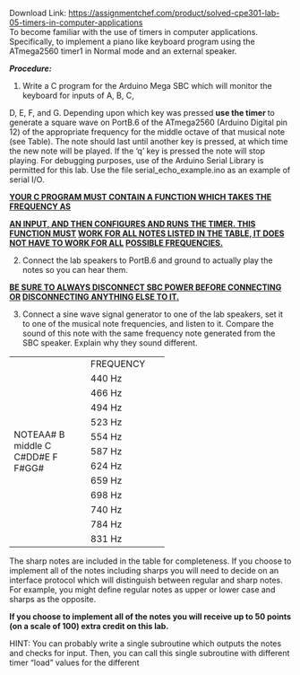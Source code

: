 Download Link: https://assignmentchef.com/product/solved-cpe301-lab-05-timers-in-computer-applications
<br>
To become familiar with the use of timers in computer applications. Specifically, to implement a piano like keyboard program using the ATmega2560 timer1 in Normal mode and an external speaker.

<strong><em>Procedure:</em></strong>

<ol>

 <li>Write a C program for the Arduino Mega SBC which will monitor the keyboard for inputs of A, B, C,</li>

</ol>

D, E, F, and G. Depending upon which key was pressed <strong>use the timer </strong>to generate a square wave on PortB.6 of the ATmega2560 (Arduino Digital pin 12) of the appropriate frequency for the middle octave of that musical note (see Table). The note should last until another key is pressed, at which time the new note will be played. If the ‘q’ key is pressed the note will stop playing. For debugging purposes, use of the Arduino Serial Library is permitted for this lab. Use the file serial_echo_example.ino as an example of serial I/O.

<strong><u>YOUR C PROGRAM MUST CONTAIN A FUNCTION WHICH TAKES THE FREQUENCY AS</u></strong>

<strong><u>AN INPUT, AND THEN CONFIGURES AND RUNS THE TIMER. THIS FUNCTION MUST</u></strong><strong> <u>WORK FOR ALL NOTES LISTED IN THE TABLE, IT DOES NOT HAVE TO WORK FOR ALL</u> <u>POSSIBLE FREQUENCIES.</u>  </strong>

<ol start="2">

 <li>Connect the lab speakers to PortB.6 and ground to actually play the notes so you can hear them.</li>

</ol>

<strong><u>BE SURE TO ALWAYS DISCONNECT SBC POWER BEFORE CONNECTING OR</u></strong><strong> <u>DISCONNECTING ANYTHING ELSE TO IT.</u></strong>

<ol start="3">

 <li>Connect a sine wave signal generator to one of the lab speakers, set it to one of the musical note frequencies, and listen to it. Compare the sound of this note with the same frequency note generated from the SBC speaker. Explain why they sound different.</li>

</ol>

<table width="0">

 <tbody>

  <tr>

   <td rowspan="13" width="121">NOTEAA#                       B                         middle C             C#DD#E                          F                          F#GG#</td>

   <td width="124"> FREQUENCY</td>

  </tr>

  <tr>

   <td width="124"> 440 Hz</td>

  </tr>

  <tr>

   <td width="124">  466 Hz</td>

  </tr>

  <tr>

   <td width="124">  494 Hz</td>

  </tr>

  <tr>

   <td width="124">  523 Hz</td>

  </tr>

  <tr>

   <td width="124">  554 Hz</td>

  </tr>

  <tr>

   <td width="124">  587 Hz</td>

  </tr>

  <tr>

   <td width="124">  624 Hz</td>

  </tr>

  <tr>

   <td width="124">  659 Hz</td>

  </tr>

  <tr>

   <td width="124">  698 Hz</td>

  </tr>

  <tr>

   <td width="124">  740 Hz</td>

  </tr>

  <tr>

   <td width="124">  784 Hz</td>

  </tr>

  <tr>

   <td width="124"> 831 Hz</td>

  </tr>

 </tbody>

</table>




The sharp notes are included in the table for completeness. If you choose to implement all of the notes including sharps you will need to decide on an interface protocol which will distinguish between regular and sharp notes. For example, you might define regular notes as upper or lower case and sharps as the opposite.

<strong>If you choose to implement all of the notes you will receive up to 50 points (on a scale of 100) extra credit on this lab.</strong>




HINT:  You can probably write a single subroutine which outputs the notes and checks for input. Then, you can call this single subroutine with different timer “load” values for the different